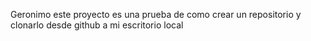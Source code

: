 Geronimo
este proyecto es una prueba de como crear un repositorio y clonarlo desde github a mi escritorio local
